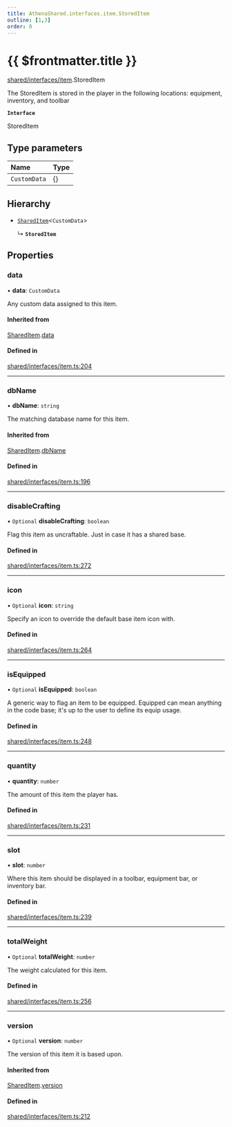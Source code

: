 ```yaml
---
title: AthenaShared.interfaces.item.StoredItem
outline: [1,3]
order: 0
---
```


# {{ $frontmatter.title }}


[shared/interfaces/item](../modules/shared_interfaces_item.md).StoredItem

The StoredItem is stored in the player in the following locations:
equipment, inventory, and toolbar

**`Interface`**

StoredItem

## Type parameters

| Name | Type |
| :------ | :------ |
| `CustomData` | {} |

## Hierarchy

- [`SharedItem`](shared_interfaces_item_SharedItem.md)<`CustomData`\>

  ↳ **`StoredItem`**

## Properties

### data

• **data**: `CustomData`

Any custom data assigned to this item.

#### Inherited from

[SharedItem](shared_interfaces_item_SharedItem.md).[data](shared_interfaces_item_SharedItem.md#data)

#### Defined in

[shared/interfaces/item.ts:204](https://github.com/Stuyk/altv-athena/blob/cdad41b/src/core/shared/interfaces/item.ts#L204)

___

### dbName

• **dbName**: `string`

The matching database name for this item.

#### Inherited from

[SharedItem](shared_interfaces_item_SharedItem.md).[dbName](shared_interfaces_item_SharedItem.md#dbName)

#### Defined in

[shared/interfaces/item.ts:196](https://github.com/Stuyk/altv-athena/blob/cdad41b/src/core/shared/interfaces/item.ts#L196)

___

### disableCrafting

• `Optional` **disableCrafting**: `boolean`

Flag this item as uncraftable. Just in case it has a shared base.

#### Defined in

[shared/interfaces/item.ts:272](https://github.com/Stuyk/altv-athena/blob/cdad41b/src/core/shared/interfaces/item.ts#L272)

___

### icon

• `Optional` **icon**: `string`

Specify an icon to override the default base item icon with.

#### Defined in

[shared/interfaces/item.ts:264](https://github.com/Stuyk/altv-athena/blob/cdad41b/src/core/shared/interfaces/item.ts#L264)

___

### isEquipped

• `Optional` **isEquipped**: `boolean`

A generic way to flag an item to be equipped.
Equipped can mean anything in the code base; it's up to the user to define its equip usage.

#### Defined in

[shared/interfaces/item.ts:248](https://github.com/Stuyk/altv-athena/blob/cdad41b/src/core/shared/interfaces/item.ts#L248)

___

### quantity

• **quantity**: `number`

The amount of this item the player has.

#### Defined in

[shared/interfaces/item.ts:231](https://github.com/Stuyk/altv-athena/blob/cdad41b/src/core/shared/interfaces/item.ts#L231)

___

### slot

• **slot**: `number`

Where this item should be displayed in a toolbar, equipment bar, or inventory bar.

#### Defined in

[shared/interfaces/item.ts:239](https://github.com/Stuyk/altv-athena/blob/cdad41b/src/core/shared/interfaces/item.ts#L239)

___

### totalWeight

• `Optional` **totalWeight**: `number`

The weight calculated for this item.

#### Defined in

[shared/interfaces/item.ts:256](https://github.com/Stuyk/altv-athena/blob/cdad41b/src/core/shared/interfaces/item.ts#L256)

___

### version

• `Optional` **version**: `number`

The version of this item it is based upon.

#### Inherited from

[SharedItem](shared_interfaces_item_SharedItem.md).[version](shared_interfaces_item_SharedItem.md#version)

#### Defined in

[shared/interfaces/item.ts:212](https://github.com/Stuyk/altv-athena/blob/cdad41b/src/core/shared/interfaces/item.ts#L212)
